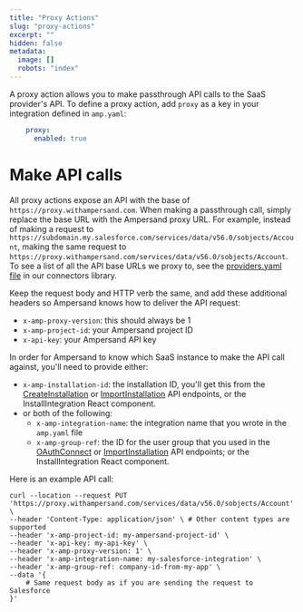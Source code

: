 ```yaml
---
title: "Proxy Actions"
slug: "proxy-actions"
excerpt: ""
hidden: false
metadata: 
  image: []
  robots: "index"
---
```

A proxy action allows you to make passthrough API calls to the SaaS provider's API. To define a proxy action, add `proxy` as a key in your integration defined in `amp.yaml`:

```yaml
    proxy:
      enabled: true
```

# Make API calls

All proxy actions expose an API with the base of `https://proxy.withampersand.com`. When making a passthrough call, simply replace the base URL with the Ampersand proxy URL. For example, instead of making a request to `https://subdomain.my.salesforce.com/services/data/v56.0/sobjects/Account`, making the same request to `https://proxy.withampersand.com/services/data/v56.0/sobjects/Account`. To see a list of all the API base URLs we proxy to, see the [providers.yaml file](https://github.com/amp-labs/connectors/blob/main/providers/providers.yaml) in our connectors library.

Keep the request body and HTTP verb the same, and add these additional headers so Ampersand knows how to deliver the API request:

- `x-amp-proxy-version`: this should always be 1
- `x-amp-project-id`: your Ampersand project ID
- `x-api-key`: your Ampersand API key

In order for Ampersand to know which SaaS instance to make the API call against, you'll need to provide either:

- `x-amp-installation-id`: the installation ID, you'll get this from the [CreateInstallation](ref:createinstallation) or [ImportInstallation](ref:importinstallation) API endpoints, or the InstallIntegration React component.
- or both of the following:
    - `x-amp-integration-name`: the integration name that you wrote in the `amp.yaml` file
    - `x-amp-group-ref`: the ID for the user group that you used in the [OAuthConnect](ref:oauthconnect) or [ImportInstallation](ref:importinstallation) API endpoints; or the InstallIntegration React component.

Here is an example API call:

```
curl --location --request PUT 'https://proxy.withampersand.com/services/data/v56.0/sobjects/Account' \
--header 'Content-Type: application/json' \ # Other content types are supported
--header 'x-amp-project-id: my-ampersand-project-id' \
--header 'x-api-key: my-api-key' \
--header 'x-amp-proxy-version: 1' \
--header 'x-amp-integration-name: my-salesforce-integration' \
--header 'x-amp-group-ref: company-id-from-my-app' \
--data '{
    # Same request body as if you are sending the request to Salesforce
}'
```
